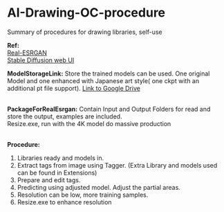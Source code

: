 # AI-Drawing-OC-procedure
Summary of procedures for drawing libraries, self-use

<b>Ref:</b> 
<br>
<a href="https://github.com/xinntao/Real-ESRGAN">Real-ESRGAN</a>
<br>
<a href="https://github.com/AUTOMATIC1111/stable-diffusion-webui">Stable Diffusion web UI</a>

<b>ModelStorageLink:</b>
Store the trained models can be used. One original Model and one enhanced with Japanese art style( one ckpt with an additional pt file support). 
<a href="https://drive.google.com/drive/folders/15QViq_LqMdxo8Fk_xibxy-_CCoa3FR_L?usp=sharing">Link to Google Drive</a>

<br>
<b>PackageForRealEsrgan:</b>
Contain Input and Output Folders for read and store the output, examples are included.
<br>
Resize.exe, run with the 4K model do massive production
<br>
<br>

<b>Procedure:</b>
1. Libraries ready and models in.
2. Extract tags from image using Tagger. (Extra Library and models used can be found in Extensions)
3. Prepare and edit tags.
4. Predicting using adjusted model. Adjust the partial areas.
5. Resolution can be low, more training samples.
6. Resize.exe to enhance resolution


